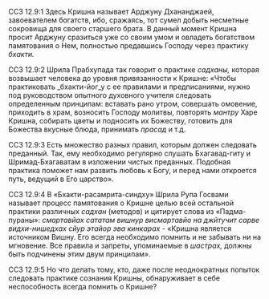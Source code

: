 ССЗ 12.9:1	Здесь Кришна называет Арджуну Дхананджаей, завоевателем богатств, ибо, сражаясь, тот сумел добыть несметные сокровища для своего старшего брата. В данный момент Кришна просит Арджуну сразиться уже со своим умом и овладеть богатством памятования о Нем, полностью предавшись Господу через практику _бхакти._

ССЗ 12.9:2	Шрила Прабхупада так говорит о практике _садханы,_ которая возвышает человека до уровня привязанности к Кришне: «Чтобы практиковать _бхакти-йог_у с ее правилами и предписаниями, нужно под руководством опытного духовного учителя следовать определенным принципам: вставать рано утром, совершать омовение, приходить в храм, возносить Господу молитвы, повторять _мантру_ Харе Кришна, собирать цветы и подносить их Божеству, готовить для Божества вкусные блюда, принимать _прасад_ и т.д.

ССЗ 12.9:3	Есть множество разных правил, которым должен следовать преданный. Так, ему необходимо регулярно слушать Бхагавад-гиту и Шримад-Бхагаватам в изложении чистых преданных. Подобная практика поможет нам развить любовь к Богу, и перед нами откроется путь, ведущий в Его царство».

ССЗ 12.9:4	В «Бхакти-расамрита-синдху» Шрила Рупа Госвами называет процесс памятования о Кришне целью всей остальной практики различных _садхан_ (методов) и цитирует слова из «Падма-пураны»: _смартавйах сататам вишнур висмартавйо на джйтучит сарве видхи-нишедхах сйур этайор эва кинкарах_ - «Кришна является источником Вишну. Его всегда необходимо помнить и не забывать ни на мгновение. Все правила и запреты, упоминаемые в _шастрах,_ должны быть подчинены этим двум принципам».

ССЗ 12.9:5	Но что делать тому, кто, даже после неоднократных попыток следовать практике сознания Кришны, обнаруживает в себе неспособность всегда помнить о Кришне?
